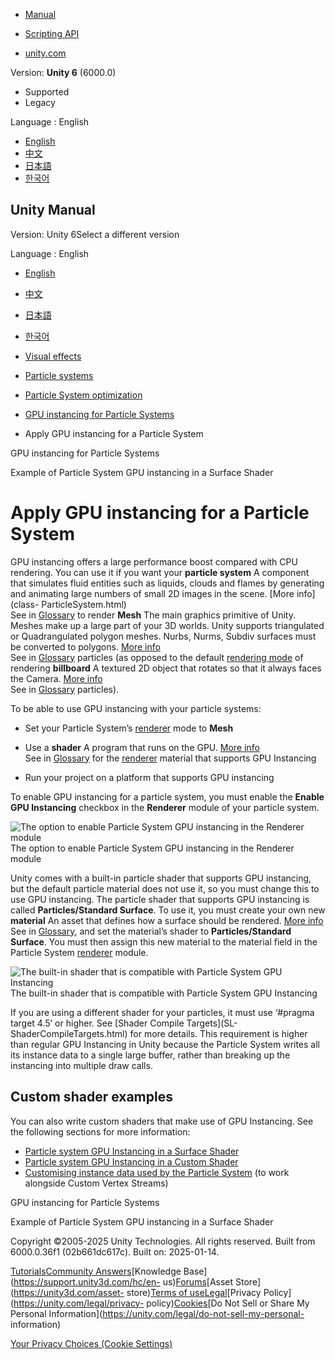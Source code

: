 [](https://docs.unity3d.com)

  * [Manual](../Manual/index.html)
  * [Scripting API](../ScriptReference/index.html)

  * [unity.com](https://unity.com/)

Version: **Unity 6** (6000.0)

  * Supported
  * Legacy

Language : English

  * [English](/Manual/PartSysInstancing.html)
  * [中文](/cn/current/Manual/PartSysInstancing.html)
  * [日本語](/ja/current/Manual/PartSysInstancing.html)
  * [한국어](/kr/current/Manual/PartSysInstancing.html)

[](https://docs.unity3d.com)

## Unity Manual

Version: Unity 6Select a different version

Language : English

  * [English](/Manual/PartSysInstancing.html)
  * [中文](/cn/current/Manual/PartSysInstancing.html)
  * [日本語](/ja/current/Manual/PartSysInstancing.html)
  * [한국어](/kr/current/Manual/PartSysInstancing.html)

  * [Visual effects](visual-effects.html)
  * [Particle systems](ParticleSystems.html)
  * [Particle System optimization](particle-system-optimization.html)
  * [GPU instancing for Particle Systems](gpu-instancing-particle-systems.html)
  * Apply GPU instancing for a Particle System

[](gpu-instancing-particle-systems.html)

GPU instancing for Particle Systems

[](example-particle-system-gpu-instancing-surface-shader.html)

Example of Particle System GPU instancing in a Surface Shader

# Apply GPU instancing for a Particle System

GPU instancing offers a large performance boost compared with CPU rendering.
You can use it if you want your **particle system** A component that simulates
fluid entities such as liquids, clouds and flames by generating and animating
large numbers of small 2D images in the scene. [More info](class-
ParticleSystem.html)  
See in [Glossary](Glossary.html#particlesystem) to render **Mesh** The main
graphics primitive of Unity. Meshes make up a large part of your 3D worlds.
Unity supports triangulated or Quadrangulated polygon meshes. Nurbs, Nurms,
Subdiv surfaces must be converted to polygons. [More info](mesh.html)  
See in [Glossary](Glossary.html#Mesh) particles (as opposed to the default
[rendering mode](PartSysRendererModule.html) of rendering **billboard** A
textured 2D object that rotates so that it always faces the Camera. [More
info](class-BillboardRenderer.html)  
See in [Glossary](Glossary.html#Billboard) particles).

To be able to use GPU instancing with your particle systems:

  * Set your Particle System’s [renderer](PartSysRendererModule.html) mode to **Mesh**

  * Use a **shader** A program that runs on the GPU. [More info](Shaders.html)  
See in [Glossary](Glossary.html#Shader) for the
[renderer](PartSysRendererModule.html) material that supports GPU Instancing

  * Run your project on a platform that supports GPU instancing

To enable GPU instancing for a particle system, you must enable the **Enable
GPU Instancing** checkbox in the **Renderer** module of your particle system.

![The option to enable Particle System GPU instancing in the Renderer
module](../uploads/Main/PartSysInstancingEnable.png) The option to enable
Particle System GPU instancing in the Renderer module

Unity comes with a built-in particle shader that supports GPU instancing, but
the default particle material does not use it, so you must change this to use
GPU instancing. The particle shader that supports GPU instancing is called
**Particles/Standard Surface**. To use it, you must create your own new
**material** An asset that defines how a surface should be rendered. [More
info](class-Material.html)  
See in [Glossary](Glossary.html#Material), and set the material’s shader to
**Particles/Standard Surface**. You must then assign this new material to the
material field in the Particle System [renderer](PartSysRendererModule.html)
module.

![The built-in shader that is compatible with Particle System GPU
Instancing](../uploads/Main/PartSysInstancingShader.png) The built-in shader
that is compatible with Particle System GPU Instancing

If you are using a different shader for your particles, it must use ‘#pragma
target 4.5’ or higher. See [Shader Compile Targets](SL-
ShaderCompileTargets.html) for more details. This requirement is higher than
regular GPU Instancing in Unity because the Particle System writes all its
instance data to a single large buffer, rather than breaking up the instancing
into multiple draw calls.

## Custom shader examples

You can also write custom shaders that make use of GPU Instancing. See the
following sections for more information:

  * [Particle system GPU Instancing in a Surface Shader](example-particle-system-gpu-instancing-surface-shader.html)
  * [Particle system GPU Instancing in a Custom Shader](example-particle-system-gpu-instancing-custom-shader.html)
  * [Customising instance data used by the Particle System](example-particle-system-gpu-instancing-custom-vertex-streams.html) (to work alongside Custom Vertex Streams)

[](gpu-instancing-particle-systems.html)

GPU instancing for Particle Systems

[](example-particle-system-gpu-instancing-surface-shader.html)

Example of Particle System GPU instancing in a Surface Shader

Copyright ©2005-2025 Unity Technologies. All rights reserved. Built from
6000.0.36f1 (02b661dc617c). Built on: 2025-01-14.

[Tutorials](https://learn.unity.com/)[Community
Answers](https://answers.unity3d.com)[Knowledge
Base](https://support.unity3d.com/hc/en-
us)[Forums](https://forum.unity3d.com)[Asset Store](https://unity3d.com/asset-
store)[Terms of
use](https://docs.unity3d.com/Manual/TermsOfUse.html)[Legal](https://unity.com/legal)[Privacy
Policy](https://unity.com/legal/privacy-
policy)[Cookies](https://unity.com/legal/cookie-policy)[Do Not Sell or Share
My Personal Information](https://unity.com/legal/do-not-sell-my-personal-
information)

[Your Privacy Choices (Cookie Settings)](javascript:void\(0\);)

